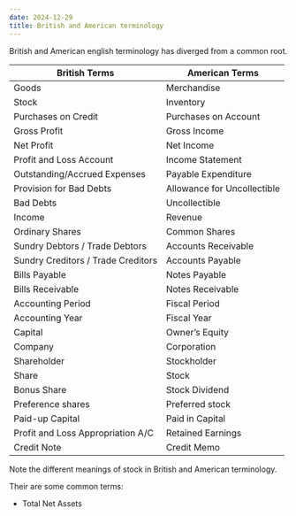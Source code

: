 ```yaml
---
date: 2024-12-29
title: British and American terminology
---
```


British and American english terminology has diverged from a common root.

| British Terms                      | American Terms              |
| ---------------------------------- | --------------------------- |
| Goods                              | Merchandise                 |
| Stock                              | Inventory                   |
| Purchases on Credit                | Purchases on Account        |
| Gross Profit                       | Gross Income                |
| Net Profit                         | Net Income                  |
| Profit and Loss Account            | Income Statement            |
| Outstanding/Accrued Expenses       | Payable Expenditure         |
| Provision for Bad Debts            | Allowance for Uncollectible |
| Bad Debts                          | Uncollectible               |
| Income                             | Revenue                     |
| Ordinary Shares                    | Common Shares               |
| Sundry Debtors / Trade Debtors     | Accounts Receivable         |
| Sundry Creditors / Trade Creditors | Accounts Payable            |
| Bills Payable                      | Notes Payable               |
| Bills Receivable                   | Notes Receivable            |
| Accounting Period                  | Fiscal Period               |
| Accounting Year                    | Fiscal Year                 |
| Capital                            | Owner’s Equity              |
| Company                            | Corporation                 |
| Shareholder                        | Stockholder                 |
| Share                              | Stock                       |
| Bonus Share                        | Stock Dividend              |
| Preference shares                  | Preferred stock             |
| Paid-up Capital                    | Paid in Capital             |
| Profit and Loss Appropriation A/C  | Retained Earnings           |
| Credit Note                        | Credit Memo                 |

Note the different meanings of stock in British and American terminology.

Their are some common terms:

- Total Net Assets
